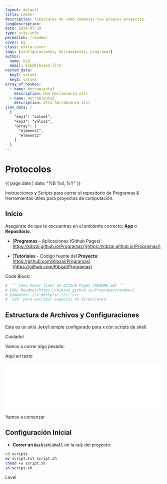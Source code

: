 ```yaml
---
layout: default
title: Léeme!
description: Tutoriales de cómo comenzar tus propios proyectos.
longDescription: 
date: 2024-07-29
type: site-info
permalink: /readme/
cover: bg
class: extra-cover
tags: [configuraciones, herramientas, programas]
author:
  name: Kib
  email: kib@kibsaim.life
nested_data:
  key1: value1
  key2: value2
array_of_hashes:
  - name: Herramienta1
    description: Una herramienta útil
  - name: Herramienta2
    description: Otra herramienta útil
json_data: |
  {
    "key1": "value1",
    "key2": "value2",
    "array": [
      "element1",
      "element2"
    ]
  }
---
```

# Protocolos
<p><time datetime="{{ page.date | date_to_xmlschema }}">{{ page.date | date: "%B %d, %Y" }}</time></p>
Instrucciones y Scripts para correr el repositorio de Programas &amp; Herramientas útiles para proyectos de computación.

## Inicio

Asegúrate de que te encuentras en el ambiente correcto: **App** o **Repositorio**.

- [**Programas** - Aplicaciones (Github Pages): https://kibzai.github.io/Programas/](https://kibzai.github.io/Programas/)

- [**Tutoriales** - Código fuente del **Proyecto**: https://github.com/Kibzai/Programas](https://github.com/Kibzai/Programas)

Code Block:

```bash
# ``` Cómo hacer links en Github Pages (README.md) ```
# [URL-Readme](https://kibzai.github.io/Programas/readme/)
# Símbolos: [(<"@http(s)://\\">)]
# `%20` para escribir espacios en direcciones.
```
## Estructura de Archivos y Configuraciones

Este es un sitio Jekyll simple configurado para x con scripts de shell.

Cuidado!

Vamos a correr algo pesado:

Aqui en texto

<div>
  <iframe src="{{ '/scripts/script.txt' | relative_url }}" style="width:100%; min-height:50px; border:none; background-color: chartreuse;"></iframe>
</div>

Vamos a comenzar

## Configuración Inicial

- **Correr un `Bash|sh|shell`** en la raíz del proyecto:
```sh
cd scripts
mv script.txt script.sh
chmod +x script.sh
sh script.sh
```

Love!